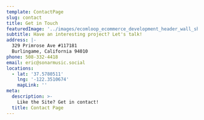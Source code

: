 ```yaml
---
template: ContactPage
slug: contact
title: Get in Touch
featuredImage: '../images/ecomloop_ecommerce_development_header_wall_shadow.png'
subtitle: Have an interesting project? Let's talk!
address: |-
  329 Primrose Ave #117181
  Burlingame, California 94010
phone: 508-332-4418
email: eric@sonarmusic.social
locations:
  - lat: '37.5780511'
    lng: '-122.3510674'
    mapLink: ''
meta:
  description: >-
    Like the Site? Get in contact!
  title: Contact Page
---
```


